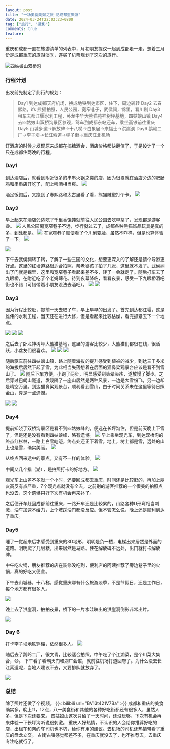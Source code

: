 ```yaml
---
layout: post
title: "一场美食美景之旅-记成都重庆游"
date: 2024-03-24T22:03:23+0800
tag: ["旅行", "摄影"]
comments: true
feature: 
---
```


重庆和成都一直在旅游清单的列表中，月初朋友提议一起到成都走一走，想着三月份是成都重庆的旅游淡季，遂买了机票规划了这次的旅行。

![四姑娘山双桥沟](https://img.isming.me/photo/20240319-16-39.jpg)
<!--more-->


### 行程计划
出发前先制定了此行的规划：

> Day1
到达成都天府机场，换成地铁到达市区，住下，周边转转
Day2
去春熙路，ifs 熊猫拍照，人民公园，宽窄巷子，武侯祠，锦里，看川剧
Day3
租车去都江堰水利工程，卧龙中华大熊猫苑神树坪基地，四姑娘山镇
Day4 
去四姑娘山双桥沟景区参观，驾车到成都东站还车，乘坐高铁前往重庆
Day5
山城步道->解放碑->十八梯->白象居->来福士->洪崖洞
Day6
鹅岭二厂->李子坝->长江索道->弹子街->重庆江北机场

订酒店的时候才发现原来成都在搞糖酒会，酒店价格都快翻倍了，于是设计了一个只在成都住两晚的行程。

### Day1
到达酒店后，就看到附近很多的串串火锅之类的店，因为很累就在酒店旁边的肥肠鸡和串串店开吃了，配上啤酒相当爽。
![](https://img.isming.me/photo/IMG_20240316_185657.jpg)

酒足饭饱后，又跑到了春熙路和太古里看了看，熊猫雕塑打个卡。
![](https://img.isming.me/photo/20240316-16-5.jpg)

### Day2
早上起来在酒店旁边吃了千里香馄饨就前往人民公园去吃早茶了，发现都是游客😄。
![](https://img.isming.me/photo/20240317-16-22.jpg)
人民公园离宽窄巷子不远，步行就过去了，成都各种熊猫饰品玩具是真的多，到处都是。
![](https://img.isming.me/photo/20240317-16-46.jpg)
在宽窄巷子顺便看了个川剧变脸，虽然不咋样，但是也算体验了一下。
![](https://img.isming.me/photo/20240317-16-119.jpg)

![](https://img.isming.me/photo/20240317-16-190.jpg)

下午去武侯祠转了转，了解了一些三国的文化，想要更深入的了解还是请个导游更好点。这里的红墙道路很适合拍照，帮老婆孩子拍了几张，这里就不发了。武侯祠出了门就是锦里，这里和宽窄巷子看起来差不多，转了一会就走了。随后打车去了九眼桥，在附近吃了个老妈蹄花。待到夜幕降临，看看夜景，感受一下九眼桥酒吧街也不错（可惜带着小朋友没法去酒吧）。
![](https://img.isming.me/photo/20240317-16-517.jpg)
![](https://img.isming.me/photo/20240317-16-632.jpg)

### Day3
因为行程比较赶，提前一天去取了车，早上早早的出发了。首先到达都江堰，这是雄伟的水利工程，当天还在进行大修，但是看起来比较枯燥，看完抓紧去下一个地点。

![](https://img.isming.me/photo/20240318-16-4.jpg)
![](https://img.isming.me/photo/20240318-16-2.jpg)
![](https://img.isming.me/photo/IMG_20240318_100913.jpg)

之后去了卧龙神树坪大熊猫基地，这里的游客比较少，大熊猫们都很在线，很活跃，小盆友们很喜欢。
![](https://img.isming.me/photo/20240318-16-14.jpg)
![](https://img.isming.me/photo/20240318-16-19.jpg)
![](https://img.isming.me/photo/IMG_20240318_141136.jpg)

随后驱车前往四姑娘山镇，路上随着海拔的提升感受到植被的减少，到达三千多米的海拔后居然下起了雪，为此相当失落想着在后面的猫鼻梁观景台应该是看不到雪山了。
![](https://img.isming.me/photo/20240318-16-25.jpg)
随后下车方便，小跑了两步，明显感受到头晕头疼，遂放慢了脚步。之后穿过巴朗山隧道，发现隔了一座山居然是两种风景，一边是大雪纷飞，另一边却是晴空万里。到达猫鼻梁观景台，顺利看到雪山，由于时间关系未在这里等待日照金山，算是一点遗憾。

![](https://img.isming.me/photo/20240318-16-36.jpg)
![](https://img.isming.me/photo/20240318-16-34.jpg)

### Day4
提前知晓了双桥沟景区是看不到四姑娘峰的，便选在长坪沟住，但是前天晚上下雪了，但是还是没有看到四姑娘峰，略有遗憾。
![](https://img.isming.me/photo/20240319-16-6.jpg)
早上乘坐观光车，到达双桥沟的终点红杉林，一路上白雪皑皑，终点处还正下着雪。地上，树上都是雪，远处的山上也是雪，确实美丽。
![](https://img.isming.me/photo/20240319-16-19.jpg)

从终点回来途中的景点，又有不一样的体验。
![](https://img.isming.me/photo/IMG_20240319_112147.jpg)

中间又几个措（湖），是拍照打卡的好地方。
![](https://img.isming.me/photo/20240319-16-39.jpg)

观光车上山差不多就一个小时，还要回成都去重庆，时间还是比较赶的，再加上朋友高反有点严重，7个观光点就没有全去，之前别的游客推荐的一个很美的拍照点也没去，这个遗憾只好下次有机会再来补了。

之后便开车赶回成都前往重庆，一路开车还是比较累的，山路各种U形弯相当刺激，油车加速不给力，上个坡踩油门都没反应。但不管怎么说，晚上还是顺利到达了重庆。

### Day5
睡了一觉起来后才感受到重庆的3D地形，明明是负一楼，电梯出来居然是外面的道路。明明爬了几层楼，出来居然是马路。住在解放碑不远处，出门就打卡解放碑。

中午吃火锅，朋友推荐的店在装修没吃到，便利店的阿姨推荐了旁边巷子里的火锅，真的好吃又便宜。

下午去山城巷，十八梯，感觉重庆哪有什么旅游淡季，不是节假日，还是工作日，每个地方都有很多人。

![](https://img.isming.me/photo/IMG_20240320_190228.jpg)

晚上去了洪崖洞，拍拍夜景，桥下的一片水洼映出的洪崖洞倒影非常出片。

![](https://img.isming.me/photo/20240320-16-92.jpg)

### Day 6
打卡李子坝地铁穿楼，依然很多人。
![](https://img.isming.me/photo/IMG_20240321_111420.jpg)

随后去了鹅岭二厂，很文青，比较适合拍照。中午吃了个江湖菜，是个川菜大集合，😄。
下午看了看朝天门和湖广会馆，就前往机场打道回府了。为什么没去长江索道呢，当地人建议不去，又要排队就放弃了。

![](https://img.isming.me/photo/20240321-16-31.jpg)

### 总结
除了照片还做了个视频。
{{< bilibili url="BV13t421V7Ba" >}}
成都和重庆的美食确实多，晚上11，12点，八一美食街和其他的各种好吃街都还有很多人，虽然人多，但是下次还要来。
四姑娘山这次只留了一天时间，还没玩够，下次有机会再来体验一下长坪沟听说很刺激。
重庆人好热情，不认识的人会给你推荐好吃的店，出租车和网约车司机也不坑，给你有用的建议。去机场的司机还热情带看了重庆的盘龙立交。
古街古镇感觉都差不多，在重庆就没去了，也不推荐去，去重庆专注吃就行了。

